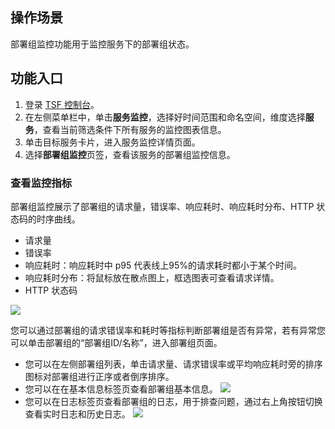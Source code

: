 ## 操作场景

部署组监控功能用于监控服务下的部署组状态。

## 功能入口

1. 登录 [TSF 控制台](https://console.cloud.tencent.com/tsf/index)。
2. 在左侧菜单栏中，单击**服务监控**，选择好时间范围和命名空间，维度选择**服务**，查看当前筛选条件下所有服务的监控图表信息。
3. 单击目标服务卡片，进入服务监控详情页面。
4. 选择**部署组监控**页签，查看该服务的部署组监控信息。

### 查看监控指标

部署组监控展示了部署组的请求量，错误率、响应耗时、响应耗时分布、HTTP 状态码的时序曲线。
- 请求量
- 错误率
- 响应耗时：响应耗时中 p95 代表线上95%的请求耗时都小于某个时间。
- 响应耗时分布：将鼠标放在散点图上，框选图表可查看请求详情。
- HTTP 状态码

![](https://qcloudimg.tencent-cloud.cn/raw/98631546c55ab10452b84fd05da68f51.png)

您可以通过部署组的请求错误率和耗时等指标判断部署组是否有异常，若有异常您可以单击部署组的“部署组ID/名称”，进入部署组页面。
- 您可以在左侧部署组列表，单击请求量、请求错误率或平均响应耗时旁的排序图标对部署组进行正序或者倒序排序。
- 您可以在在基本信息标签页查看部署组基本信息。
![](https://qcloudimg.tencent-cloud.cn/raw/662a8c2d38f68b29c106586f28b3228e.png)
- 您可以在日志标签页查看部署组的日志，用于排查问题，通过右上角按钮切换查看实时日志和历史日志。
![](https://qcloudimg.tencent-cloud.cn/raw/18a9413383dc13da284697f714ac6dad.png)

